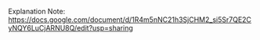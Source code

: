 Explanation Note: https://docs.google.com/document/d/1R4m5nNC21h3SjCHM2_si5Sr7QE2CyNQY6LuCjARNU8Q/edit?usp=sharing
